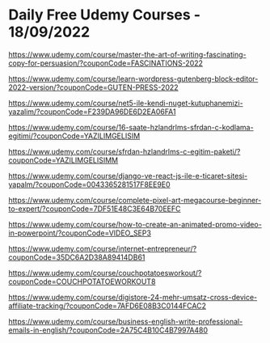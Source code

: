 # Daily Free Udemy Courses - 18/09/2022

https://www.udemy.com/course/master-the-art-of-writing-fascinating-copy-for-persuasion/?couponCode=FASCINATIONS-2022
https://www.udemy.com/course/learn-wordpress-gutenberg-block-editor-2022-version/?couponCode=GUTEN-PRESS-2022
https://www.udemy.com/course/net5-ile-kendi-nuget-kutuphanemizi-yazalim/?couponCode=F239DA96DE6D2EA06FA1
https://www.udemy.com/course/16-saate-hzlandrlms-sfrdan-c-kodlama-egitimi/?couponCode=YAZILIMGELISIM
https://www.udemy.com/course/sfrdan-hzlandrlms-c-egitim-paketi/?couponCode=YAZILIMGELISIMM
https://www.udemy.com/course/django-ve-react-js-ile-e-ticaret-sitesi-yapalm/?couponCode=0043365281517F8EE9E0
https://www.udemy.com/course/complete-pixel-art-megacourse-beginner-to-expert/?couponCode=7DF51E48C3E64B70EEFC
https://www.udemy.com/course/how-to-create-an-animated-promo-video-in-powerpoint/?couponCode=VIDEO_SEP3
https://www.udemy.com/course/internet-entrepreneur/?couponCode=35DC6A2D38A89414DB61
https://www.udemy.com/course/couchpotatoesworkout/?couponCode=COUCHPOTATOEWORKOUT8
https://www.udemy.com/course/digistore-24-mehr-umsatz-cross-device-affiliate-tracking/?couponCode=7AFD6E08B3C0144FCAC2
https://www.udemy.com/course/business-english-write-professional-emails-in-english/?couponCode=2A75C4B10C4B7997A480
